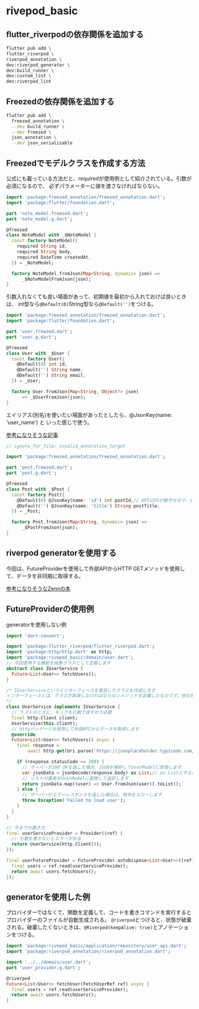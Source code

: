 # rivepod_basic

## flutter_riverpodの依存関係を追加する
```bash
flutter pub add \
flutter_riverpod \
riverpod_annotation \
dev:riverpod_generator \
dev:build_runner \
dev:custom_lint \
dev:riverpod_lint
```

## Freezedの依存関係を追加する
```bash
flutter pub add \
  freezed_annotation \
  --dev build_runner \
  --dev freezed \
  json_annotation \
  --dev json_serializable
```

## Freezedでモデルクラスを作成する方法
公式にも載っている方法だと、requiredが使用例として紹介されている。引数が必須になるので、
必ずパラメーターに値を渡さなければならない。
```dart
import 'package:freezed_annotation/freezed_annotation.dart';
import 'package:flutter/foundation.dart';

part 'note_model.freezed.dart';
part 'note_model.g.dart';

@freezed
class NoteModel with _$NoteModel {
  const factory NoteModel({
    required String id,
    required String body,
    required DateTime createdAt,
  }) = _NoteModel;

  factory NoteModel.fromJson(Map<String, dynamic> json) =>
      _$NoteModelFromJson(json);
}
```

引数入れなくても良い場面があって、初期値を最初から入れておけば良いときは、
int型なら`@Default(0)`String型なら`@Default('')`をつける。

```dart
import 'package:freezed_annotation/freezed_annotation.dart';
import 'package:flutter/foundation.dart';

part 'user.freezed.dart';
part 'user.g.dart';

@freezed
class User with _$User {
  const factory User({
    @Default(0) int id,
    @Default('') String name,
    @Default('') String email,
  }) = _User;

  factory User.fromJson(Map<String, Object?> json)
      => _$UserFromJson(json);
}
```

エイリアス(別名)を使いたい場面があったとしたら、@JsonKey(name: 'user_name') と
いった感じで使う。

[参考になりそうな記事](https://zenn.dev/joo_hashi/articles/afec11fe63ae3f)
```dart
// ignore_for_file: invalid_annotation_target

import 'package:freezed_annotation/freezed_annotation.dart';

part 'post.freezed.dart';
part 'post.g.dart';

@freezed
class Post with _$Post {
  const factory Post({
    @Default(0) @JsonKey(name: 'id') int postId,// APIのIDが数字なので、int型にしてる
    @Default('') @JsonKey(name: 'title') String postTitle,
  }) = _Post;

  factory Post.fromJson(Map<String, dynamic> json) =>
      _$PostFromJson(json);
}
```

## riverpod generatorを使用する
今回は、FutureProviderを使用して外部APIからHTTP GETメソッドを使用して、データを非同期に取得する。

[参考になりそうなZennの本](https://zenn.dev/joo_hashi/articles/afec11fe63ae3f)
## FutureProviderの使用例
generatorを使用しない例
```dart
import 'dart:convert';

import 'package:flutter_riverpod/flutter_riverpod.dart';
import 'package:http/http.dart' as http;
import 'package:rivepod_basic/domain/user.dart';
// 今回使用する機能を抽象クラスとして定義します
abstract class IUserService {
  Future<List<User>> fetchUsers();
}

/* IUserServiceというインターフェースを実装したクラスを作成します
インターフェースとは、クラスが実装しなければならないメソッドを定義したものです。他の専門用語だと、外の世界と接続するための窓口とも言われます。
*/
class UserService implements IUserService {
  // テストのときに、モックを引数で渡すので必要
  final http.Client client;
  UserService(this.client);
  // httpパッケージを使用して外部APIからデータを取得します
  @override
  Future<List<User>> fetchUsers() async {
    final response =
        await http.get(Uri.parse('https://jsonplaceholder.typicode.com/users'));

    if (response.statusCode == 200) {
      // サーバーが200 OKを返した場合、JSONを解析してUserModelに変換します
      var jsonData = jsonDecode(response.body) as List;// as Listとするのは、jsonDecodeの戻り値がList<dynamic>型であるため
      // リストの要素をUserModelに変換して返却します
      return jsonData.map((user) => User.fromJson(user)).toList();
    } else {
      // サーバーがエラーレスポンスを返した場合は、例外をスローします
      throw Exception('Failed to load user');
    }
  }
}

// 今までの書き方
final userServiceProvider = Provider((ref) {
  // 引数を書かないとエラーが出る
  return UserService(http.Client());
});

final userFutureProvider = FutureProvider.autoDispose<List<User>>((ref) async {
  final users = ref.read(userServiceProvider);
  return await users.fetchUsers();
});
```

## generatorを使用した例
プロバイダーではなくて、関数を定義して、コードを書きコマンドを実行するとプロバイダーのファイルが自動生成される。
`@riverpod`とつけると、状態が破棄される。破棄したくないときは、`@Riverpod(keepAlive: true)`とアノテーションをつける。

```dart
import 'package:rivepod_basic/application/repository/user_api.dart';
import 'package:riverpod_annotation/riverpod_annotation.dart';

import '../../domain/user.dart';
part 'user_provider.g.dart';

@riverpod
Future<List<User>> fetchUser(FetchUserRef ref) async {
  final users = ref.read(userServiceProvider);
  return await users.fetchUsers();
}
```
